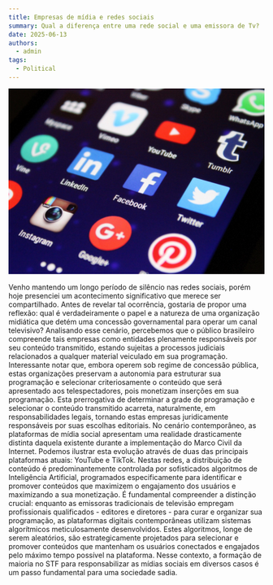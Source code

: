 ```yaml
---
title: Empresas de mídia e redes sociais
summary: Qual a diferença entre uma rede social e uma emissora de Tv?
date: 2025-06-13
authors:
  - admin
tags:
  - Political
---
```


![Redes Sociais](redesocial.png)

Venho mantendo um longo período de silêncio nas redes sociais, porém hoje presenciei um acontecimento significativo que merece ser compartilhado. Antes de revelar tal ocorrência, gostaria de propor uma reflexão: qual é verdadeiramente o papel e a natureza de uma organização midiática que detém uma concessão governamental para operar um canal televisivo?
Analisando esse cenário, percebemos que o público brasileiro compreende tais empresas como entidades plenamente responsáveis por seu conteúdo transmitido, estando sujeitas a processos judiciais relacionados a qualquer material veiculado em sua programação. Interessante notar que, embora operem sob regime de concessão pública, estas organizações preservam a autonomia para estruturar sua programação e selecionar criteriosamente o conteúdo que será apresentado aos telespectadores, pois monetizam inserções em sua programação.
Esta prerrogativa de determinar a grade de programação e selecionar o conteúdo transmitido acarreta, naturalmente, em responsabilidades legais, tornando estas empresas juridicamente responsáveis por suas escolhas editoriais.
No cenário contemporâneo, as plataformas de mídia social apresentam uma realidade drasticamente distinta daquela existente durante a implementação do Marco Civil da Internet. Podemos ilustrar esta evolução através de duas das principais plataformas atuais: YouTube e TikTok. Nestas redes, a distribuição de conteúdo é predominantemente controlada por sofisticados algoritmos de Inteligência Artificial, programados especificamente para identificar e promover conteúdos que maximizem o engajamento dos usuários e maximizando a sua monetização.
É fundamental compreender a distinção crucial: enquanto as emissoras tradicionais de televisão empregam profissionais qualificados - editores e diretores - para curar e organizar sua programação, as plataformas digitais contemporâneas utilizam sistemas algorítmicos meticulosamente desenvolvidos. Estes algoritmos, longe de serem aleatórios, são estrategicamente projetados para selecionar e promover conteúdos que mantenham os usuários conectados e engajados pelo máximo tempo possível na plataforma.
Nesse contexto, a formação de maioria no STF para responsabilizar as mídias sociais em diversos casos é um passo fundamental para uma sociedade sadia.
